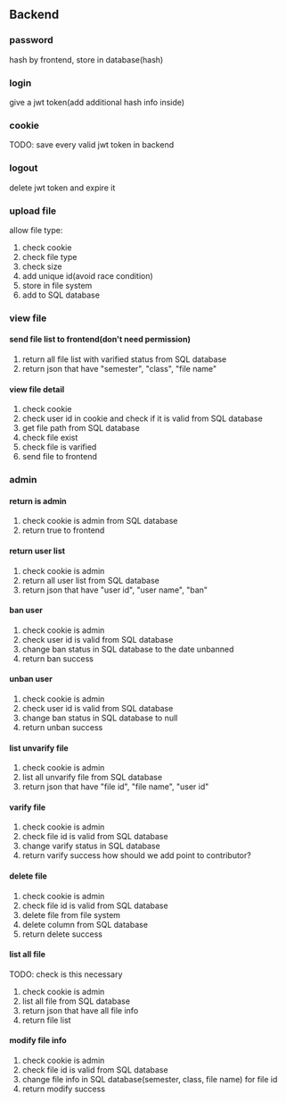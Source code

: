 ## Backend
### password
hash by frontend, store in database(hash)

### login
give a jwt token(add additional hash info inside)

### cookie
TODO: save every valid jwt token in backend

### logout
delete jwt token and expire it

### upload file
allow file type:

1. check cookie
2. check file type
3. check size
4. add unique id(avoid race condition)
5. store in file system
6. add to SQL database

### view file
#### send file list to frontend(don't need permission)
1. return all file list with varified status from SQL database
2. return json that have "semester", "class", "file name"

#### view file detail
1. check cookie
2. check user id in cookie and check if it is valid from SQL database
3. get file path from SQL database
4. check file exist 
5. check file is varified
6. send file to frontend

### admin
#### return is admin
1. check cookie is admin from SQL database
2. return true to frontend

#### return user list
1. check cookie is admin
2. return all user list from SQL database
3. return json that have "user id", "user name", "ban"

#### ban user
1. check cookie is admin
2. check user id is valid from SQL database
3. change ban status in SQL database to the date unbanned
4. return ban success

#### unban user
1. check cookie is admin
2. check user id is valid from SQL database
3. change ban status in SQL database to null
4. return unban success

#### list unvarify file
1. check cookie is admin
2. list all unvarify file from SQL database
3. return json that have "file id", "file name", "user id"

#### varify file
1. check cookie is admin
2. check file id is valid from SQL database
3. change varify status in SQL database
4. return varify success
how should we add point to contributor?

#### delete file
1. check cookie is admin
2. check file id is valid from SQL database
3. delete file from file system
4. delete column from SQL database
5. return delete success


#### list all file
TODO: check is this necessary
1. check cookie is admin
2. list all file from SQL database
3. return json that have all file info
4. return file list

#### modify file info
1. check cookie is admin
2. check file id is valid from SQL database
3. change file info in SQL database(semester, class, file name) for file id
4. return modify success


